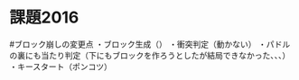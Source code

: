 # 課題2016

#ブロック崩しの変更点
    ・ブロック生成（）
    ・衝突判定（動かない）
    ・パドルの裏にも当たり判定（下にもブロックを作ろうとしたが結局できなかった、、、）
    ・キースタート（ポンコツ）